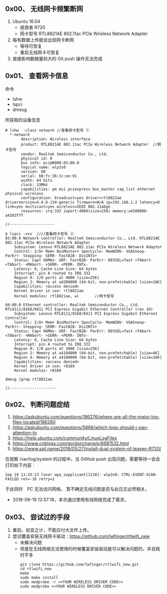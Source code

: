 ## 0x00、 无线网卡频繁断网
1. Ubuntu 16.04
    - 拯救者 R720 
    - 网卡型号  RTL8821AE 802.11ac PCIe Wireless Network Adapter
2. 每有数据上传就会出现网卡断网
    - 等待可恢复
    - 重启无线网卡可恢复
3. 直接影响数据量较大的 Git push 操作无法完成

## 0x01、 查看网卡信息
命令
- lshw
- lspci
- dmesg


所获取的设备信息
```
# lshw  -class network //查看网卡型号 ①
  *-network               
       description: Wireless interface
       product: RTL8821AE 802.11ac PCIe Wireless Network Adapter  //网卡型号
       vendor: Realtek Semiconductor Co., Ltd.
       physical id: 0
       bus info: pci@0000:03:00.0
       logical name: wlp3s0
       version: 00
       serial: b0:fc:36:1c:ee:91
       width: 64 bits
       clock: 33MHz
       capabilities: pm msi pciexpress bus_master cap_list ethernet physical wireless
       configuration: broadcast=yes driver=rtl8821ae driverversion=4.4.0-134-generic firmware=N/A ip=192.168.1.2 latency=0 link=yes multicast=yes wireless=IEEE 802.11abgn
       resources: irq:332 ioport:4000(size=256) memory:a4200000-a4203fff

//--------------------

$ lspci -vvv  ////查看网卡型号 ②
03:00.0 Network controller: Realtek Semiconductor Co., Ltd. RTL8821AE 802.11ac PCIe Wireless Network Adapter
	Subsystem: Lenovo RTL8821AE 802.11ac PCIe Wireless Network Adapter
	Control: I/O+ Mem+ BusMaster+ SpecCycle- MemWINV- VGASnoop- ParErr- Stepping- SERR- FastB2B- DisINTx+
	Status: Cap+ 66MHz- UDF- FastB2B- ParErr- DEVSEL=fast >TAbort- <TAbort- <MAbort- >SERR- <PERR- INTx-
	Latency: 0, Cache Line Size: 64 bytes
	Interrupt: pin A routed to IRQ 332
	Region 0: I/O ports at 4000 [size=256]
	Region 2: Memory at a4200000 (64-bit, non-prefetchable) [size=16K]
	Capabilities: <access denied>
	Kernel driver in use: rtl8821ae
	Kernel modules: rtl8821ae, wl       //网卡型号

04:00.0 Ethernet controller: Realtek Semiconductor Co., Ltd. RTL8111/8168/8411 PCI Express Gigabit Ethernet Controller (rev 10)
	Subsystem: Lenovo RTL8111/8168/8411 PCI Express Gigabit Ethernet Controller
	Control: I/O+ Mem+ BusMaster+ SpecCycle- MemWINV- VGASnoop- ParErr- Stepping- SERR- FastB2B- DisINTx+
	Status: Cap+ 66MHz- UDF- FastB2B- ParErr- DEVSEL=fast >TAbort- <TAbort- <MAbort- >SERR- <PERR- INTx-
	Latency: 0, Cache Line Size: 64 bytes
	Interrupt: pin A routed to IRQ 322
	Region 0: I/O ports at 3000 [size=256]
	Region 2: Memory at a4104000 (64-bit, non-prefetchable) [size=4K]
	Region 4: Memory at a4100000 (64-bit, non-prefetchable) [size=16K]
	Capabilities: <access denied>
	Kernel driver in use: r8169
	Kernel modules: r8169

dmesg |grep rtl8821ae

//---------------------

```

## 0x02、 判断问题症结
1. https://askubuntu.com/questions/186276/where-are-all-the-major-log-files-located/186280
2. https://askubuntu.com/questions/5868/which-logs-should-i-pay-attention-to
3. https://help.ubuntu.com/community/LinuxLogFiles
4. https://www.cnblogs.com/gordonchang/p/6681532.html
5. https://www.sail.name/2018/05/27/install-dual-system-of-leaven-R720/

在观察 /var/log/system 的过程中，当 GitHub push 出现问题，需要等待一会会打印如下内容：
```
Sep 19 11:25:13 lover wpa_supplicant[1210]: wlp3s0: CTRL-EVENT-SCAN-FAILED ret=-16 retry=1
```
于此同时　PC 无法访问网络。
暂不确定无线问题是否与此日志必然相关。
- 2018-09-19 12:57:18，本次通过使用有线网络完成了需求。




## 0x03、 尝试过的手段
1. 重启。权宜之计，不能应付大文件上传。
2. 尝试覆盖安装无线网卡驱动：https://github.com/lwfinger/rtlwifi_new
    - 未解决问题
	- 但是在无线网络无法使用的时候覆盖安装驱动是可以解决问题的，并且耗时不多
		```
		git clone https://github.com/lwfinger/rtlwifi_new.git
		cd rtlwifi_new
		make
		sudo make install
		sudo modprobe -r <<YOUR WIRELESS DRIVER CODE>>
		sudo modprobe <<YOUR WIRELESS DRIVER CODE>>
		```